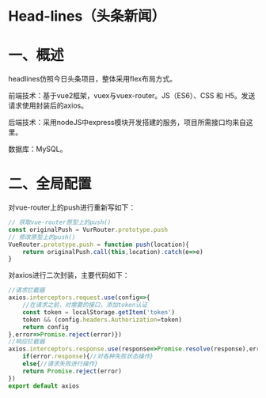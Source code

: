 # **Head-lines（头条新闻）**

# 一、概述

headlines仿照今日头条项目，整体采用flex布局方式。

前端技术：基于vue2框架，vuex与vuex-router。JS（ES6）、CSS 和 H5。发送请求使用封装后的axios。

后端技术：采用nodeJS中express模块开发搭建的服务，项目所需接口均来自这里。

数据库：MySQL。

# 二、全局配置

对vue-router上的push进行重新写如下：

```js
// 获取vue-router原型上的push()
const originalPush = VurRouter.prototype.push
// 修改原型上的push()
VueRouter.prototype.push = function push(location){
    return originalPush.call(this,location).catch(e=>e)
}
```

对axios进行二次封装，主要代码如下：

```js
//请求拦截器
axios.interceptors.request.use(config=>{
    //在请求之前，对需要的接口，添加token认证
    const token = localStorage.getItem('token')
    token && (config.headers.Authorization=token)
    return config
},error=>Promise.reject(error)})
//响应拦截器
axios.interceptors.response.use(response=>Promise.resolve(response),error=>{
    if(error.response){//对各种失败状态操作}
    else{//请求失败进行操作}
    return Promise.reject(error)
})
export default axios
```


